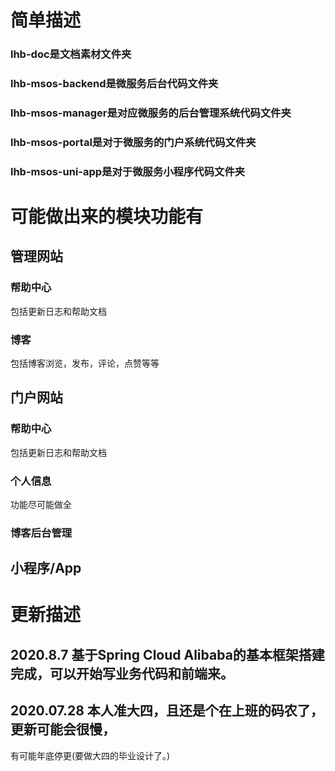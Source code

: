 # 简单描述
### lhb-doc是文档素材文件夹
### lhb-msos-backend是微服务后台代码文件夹
### lhb-msos-manager是对应微服务的后台管理系统代码文件夹
### lhb-msos-portal是对于微服务的门户系统代码文件夹
### lhb-msos-uni-app是对于微服务小程序代码文件夹

# 可能做出来的模块功能有
## 管理网站
### 帮助中心
包括更新日志和帮助文档
### 博客
包括博客浏览，发布，评论，点赞等等

## 门户网站
### 帮助中心
包括更新日志和帮助文档
### 个人信息
功能尽可能做全
### 博客后台管理

## 小程序/App

# 更新描述
## 2020.8.7 基于Spring Cloud Alibaba的基本框架搭建完成，可以开始写业务代码和前端来。
## 2020.07.28 本人准大四，且还是个在上班的码农了，更新可能会很慢，
有可能年底停更(要做大四的毕业设计了。)

